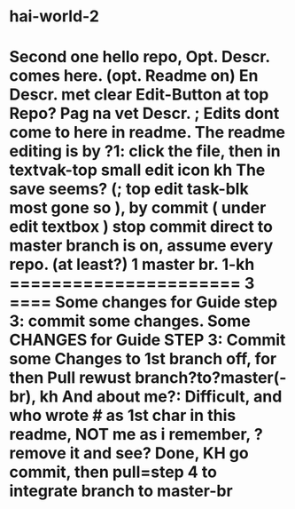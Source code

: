 # hai-world-2
Second one hello repo, Opt. Descr. comes here. (opt. Readme on)
En Descr. met clear Edit-Button at top Repo? Pag na vet Descr. ; Edits dont come to here in readme.
The readme editing is by ?1: click the file, then in textvak-top small edit icon
kh
The save seems? (; top edit task-blk most gone so ),
  by commit ( under edit textbox ) 
stop
commit direct to master branch is on, assume every repo. (at least?) 1 master br.
 1-kh
====================== 3 ====
Some changes for Guide step 3: commit some changes.
Some CHANGES for Guide STEP 3: Commit some Changes to 1st branch off, for then Pull rewust branch?to?master(-br), kh
And about me?: Difficult,
  and who wrote # as 1st char in this readme, NOT me as i remember, ?remove it and see?
  Done, KH go commit, then pull=step 4 to integrate branch to master-br
  =========

